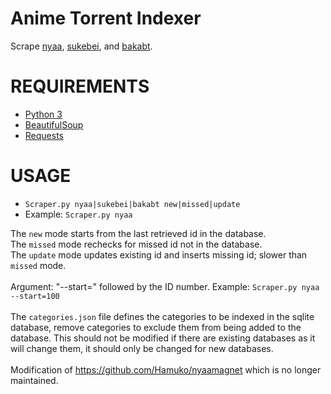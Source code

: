 Anime Torrent Indexer
==========

Scrape [nyaa](http://nyaa.se), [sukebei](http://sukebei.nyaa.se), and [bakabt](http://bakabt.me).

# REQUIREMENTS
- [Python 3](https://www.python.org/download/releases/3.0/)
- [BeautifulSoup](http://www.crummy.com/software/BeautifulSoup/)
- [Requests](http://docs.python-requests.org/en/latest/)

# USAGE
- `Scraper.py nyaa|sukebei|bakabt new|missed|update`
- Example: `Scraper.py nyaa`

The `new` mode starts from the last retrieved id in the database.<br>
The `missed` mode rechecks for missed id not in the database.<br>
The `update` mode updates existing id and inserts missing id; slower than `missed` mode.<br>
<br>
Argument: "--start=" followed by the ID number. Example: `Scraper.py nyaa --start=100`<br>
<br>
The `categories.json` file defines the categories to be indexed in the sqlite database, remove categories to exclude them from being added to the database. This should not be modified if there are existing databases as it will change them, it should only be changed for new databases.<br>
<br>
Modification of https://github.com/Hamuko/nyaamagnet which is no longer maintained.
